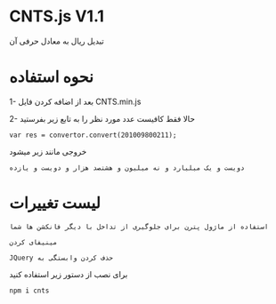 # CNTS.js V1.1
تبدیل ریال به معادل حرفی آن


# نحوه استفاده

1- بعد از اضافه کردن فایل
	CNTS.min.js

2- حالا فقط کافیست عدد مورد نظر را به تابع زیر بفرستید

```
var res = convertor.convert(201009800211); 
```

خروجی مانند زیر میشود

```
دویست و یک میلیارد و نه میلیون و هشتصد هزار و دویست و یازده
```


# لیست تغییرات

	استفاده از ماژول پترن برای جلوگیری از تداخل با دیگر فانکشن ها شما
	
	مینیفای کردن 
	
	JQuery حذف کردن وابستگی به 
	

برای نصب از دستور زیر استفاده کنید
```
npm i cnts
```
